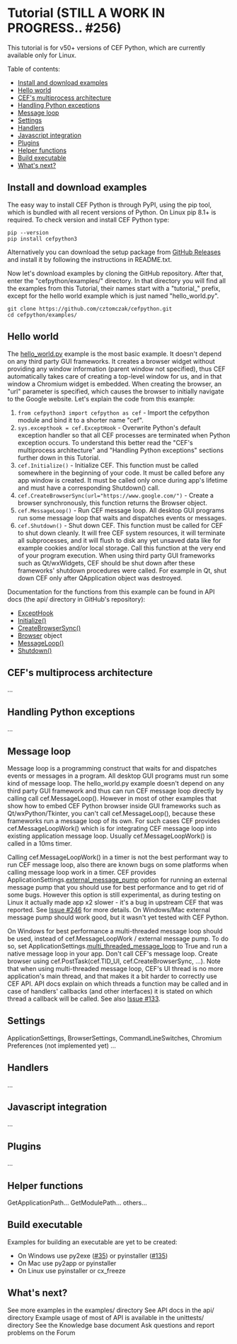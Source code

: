 # Tutorial (STILL A WORK IN PROGRESS.. #256)

This tutorial is for v50+ versions of CEF Python, which are currently
available only for Linux.


Table of contents:
* [Install and download examples](#install-and-download-examples)
* [Hello world](#hello-world)
* [CEF's multiprocess architecture](#cefs-multiprocess-architecture)
* [Handling Python exceptions](#handling-python-exceptions)
* [Message loop](#message-loop)
* [Settings](#settings)
* [Handlers](#handlers)
* [Javascript integration](#javascript-integration)
* [Plugins](#plugins)
* [Helper functions](#helper-functions)
* [Build executable](#build-executable)
* [What's next?](#whats-next)


## Install and download examples

The easy way to install CEF Python is through PyPI, using the pip tool,
which is bundled with all recent versions of Python. On Linux pip 8.1+
is required. To check version and install CEF Python type:

```
pip --version
pip install cefpython3
```

Alternatively you can download the setup package from
[GitHub Releases](../../../releases) and install it by following
the instructions in README.txt.

Now let's download examples by cloning the GitHub repository. After
that, enter the "cefpython/examples/" directory. In that directory
you will find all the examples from this Tutorial, their names
start with a "tutorial_" prefix, except for the hello world example
which is just named "hello_world.py".

```
git clone https://github.com/cztomczak/cefpython.git
cd cefpython/examples/
```


## Hello world

The [hello_world.py](../examples/hello_world.py) example is the
most basic example. It doesn't depend on any third party GUI frameworks.
It creates a browser widget without providing any window information
(parent window not specified), thus CEF automatically takes care of creating
a top-level window for us, and in that window a Chromium widget is embedded.
When creating the browser, an "url" parameter is specified, which causes the
browser to initially navigate to the Google website. Let's explain the code
from this example:

1. `from cefpython3 import cefpython as cef` - Import the cefpython
   module and bind it to a shorter name "cef".
2. `sys.excepthook = cef.ExceptHook` - Overwrite Python's default
   exception handler so that all CEF processes are terminated when
   Python exception occurs. To understand this better read the
   "CEF's multiprocess architecture" and "Handling Python exceptions"
   sections further down in this Tutorial.
3. `cef.Initialize()` - Initialize CEF. This function must be called
   somewhere in the beginning of your code. It must be called before
   any app window is created. It must be called only once during app's
   lifetime and must have a corresponding Shutdown() call.
4. `cef.CreateBrowserSync(url="https://www.google.com/")` - Create
   a browser synchronously, this function returns the Browser object.
5. `cef.MessageLoop()` - Run CEF message loop. All desktop GUI programs
   run some message loop that waits and dispatches events or messages.
6. `cef.Shutdown()` - Shut down CEF. This function must be called for
   CEF to shut down cleanly. It will free CEF system resources, it
   will terminate all subprocesses, and it will flush to disk any
   yet unsaved data like for example cookies and/or local storage. Call
   this function at the very end of your program execution. When using
   third party GUI frameworks such as Qt/wxWidgets, CEF should be shut down
   after these frameworks' shutdown procedures were called. For example
   in Qt, shut down CEF only after QApplication object was destroyed.

Documentation for the functions from this example can be found in
API docs (the api/ directory in GitHub's repository):

* [ExceptHook](../api/cefpython.md#excepthook)
* [Initialize()](../api/cefpython.md#initialize)
* [CreateBrowserSync()](../api/cefpython.md#createbrowsersync)
* [Browser](../api/Browser.md) object
* [MessageLoop()](../api/cefpython.md#messageloop)
* [Shutdown()](../api/cefpython.md#shutdown)


## CEF's multiprocess architecture

...


## Handling Python exceptions
...


## Message loop

Message loop is a programming construct that waits for and
dispatches events or messages in a program. All desktop GUI
programs must run some kind of message loop.
The hello_world.py example doesn't depend on any third party GUI
framework and thus can run CEF message loop directly by calling call
cef.MessageLoop(). However in most of other examples that show how
to embed CEF Python browser inside GUI frameworks such as
Qt/wxPython/Tkinter, you can't call cef.MessageLoop(), because these
frameworks run a message loop of its own. For such cases CEF provides
cef.MessageLoopWork() which is for integrating CEF message loop into
existing application message loop. Usually cef.MessageLoopWork() is
called in a 10ms timer.

Calling cef.MessageLoopWork() in a timer is not the best performant
way to run CEF message loop, also there are known bugs on some
platforms when calling message loop work in a timer. CEF provides
ApplicationSettings.[external_message_pump](../api/ApplicationSettings.md#external_message_pump)
option for running an external message pump that you should use for
best performance and to get rid of some bugs. However this option is
still experimental, as during testing on Linux it actually made app
x2 slower - it's a bug in upstream CEF that was reported. See
[Issue #246](../../../issues/246) for more details. On Windows/Mac
external message pump should work good, but it wasn't yet tested
with CEF Python.

On Windows for best performance a multi-threaded message loop should
be used, instead of cef.MessageLoopWork / external message pump. To do
so, set
ApplicationSettings.[multi_threaded_message_loop](../ApplicationSettings.md#multi_threaded_message_loop)
to True and run a native message loop in your app. Don't call CEF's
message loop. Create browser using
cef.PostTask(cef.TID_UI, cef.CreateBrowserSync, ...).
Note that when using multi-threaded message loop, CEF's UI thread
is no more application's main thread, and that makes it a bit harder
to correctly use CEF API. API docs explain on which threads a function
may be called and in case of handlers' callbacks (and other interfaces)
it is stated on which thread a callback will be called.
See also [Issue #133](../../../issues/133).


## Settings

ApplicationSettings, BrowserSettings, CommandLineSwitches, Chromium
Preferences (not implemented yet) ...


## Handlers

...


## Javascript integration

...


## Plugins

...


## Helper functions

GetApplicationPath...
GetModulePath...
others...

## Build executable

Examples for building an executable are yet to be created:

* On Windows use py2exe ([#35](../../../issues/35))
  or pyinstaller ([#135](../../../issues/135))
* On Mac use py2app or pyinstaller
* On Linux use pyinstaller or cx_freeze


## What's next?

See more examples in the examples/ directory
See API docs in the api/ directory
Example usage of most of API is available in the unittests/ directory
See the Knowledge base document
Ask questions and report problems on the Forum
